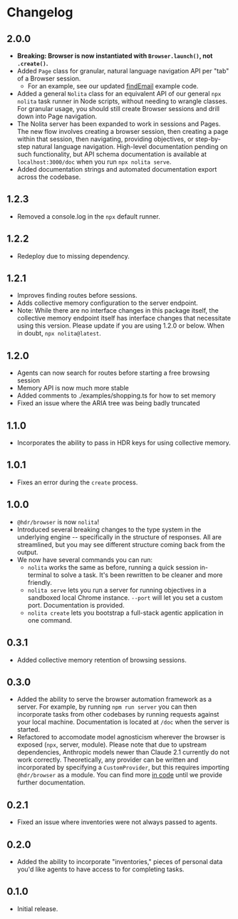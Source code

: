 # Changelog

## 2.0.0

- **Breaking: Browser is now instantiated with `Browser.launch()`, not `.create()`.**
- Added `Page` class for granular, natural language navigation API per "tab" of a Browser session.
  - For an example, see our updated [findEmail](https://github.com/hdresearch/nolita/blob/1f57cc8f5b112faaf62cab488f88b047825bddfa/examples/findEmail.ts#L26-L41) example code.
- Added a general `Nolita` class for an equivalent API of our general `npx nolita` task runner in Node scripts, without needing to wrangle classes. For granular usage, you should still create Browser sessions and drill down into Page navigation.
- The Nolita server has been expanded to work in sessions and Pages. The new flow involves creating a browser session, then creating a page within that session, then navigating, providing objectives, or step-by-step natural language navigation. High-level documentation pending on such functionality, but API schema documentation is available at `localhost:3000/doc` when you run `npx nolita serve`.
- Added documentation strings and automated documentation export across the codebase.

## 1.2.3

- Removed a console.log in the `npx` default runner.

## 1.2.2

- Redeploy due to missing dependency.

## 1.2.1

- Improves finding routes before sessions.
- Adds collective memory configuration to the server endpoint.
- Note: While there are no interface changes in this package itself, the collective memory endpoint itself has interface changes that necessitate using this version. Please update if you are using 1.2.0 or below. When in doubt, `npx nolita@latest`.

## 1.2.0

- Agents can now search for routes before starting a free browsing session
- Memory API is now much more stable
- Added comments to ./examples/shopping.ts for how to set memory
- Fixed an issue where the ARIA tree was being badly truncated

## 1.1.0

- Incorporates the ability to pass in HDR keys for using collective memory.

## 1.0.1

- Fixes an error during the `create` process.

## 1.0.0

- `@hdr/browser` is now `nolita`!
- Introduced several breaking changes to the type system in the underlying engine -- specifically in the structure of responses. All are streamlined, but you may see different structure coming back from the output.
- We now have several commands you can run:
  - `nolita` works the same as before, running a quick session in-terminal to solve a task. It's been rewritten to be cleaner and more friendly.
  - `nolita serve` lets you run a server for running objectives in a sandboxed local Chrome instance. `--port` will let you set a custom port. Documentation is provided.
  - `nolita create` lets you bootstrap a full-stack agentic application in one command.

## 0.3.1

- Added collective memory retention of browsing sessions.

## 0.3.0

- Added the ability to serve the browser automation framework as a server. For example, by running `npm run server` you can then incorporate tasks from other codebases by running requests against your local machine. Documentation is located at `/doc` when the server is started.
- Refactored to accomodate model agnosticism wherever the browser is exposed (`npx`, server, module). Please note that due to upstream dependencies, Anthropic models newer than Claude 2.1 currently do not work correctly. Theoretically, any provider can be written and incorporated by specifying a `CustomProvider`, but this requires importing `@hdr/browser` as a module. You can find more [in code](https://github.com/hdresearch/hdr-browser/blob/438a500a8e9abd85bf3a7dc2f4975796fbac4030/src/agent/config.ts) until we provide further documentation.

## 0.2.1

- Fixed an issue where inventories were not always passed to agents.

## 0.2.0

- Added the ability to incorporate "inventories," pieces of personal data you'd like agents to have access to for completing tasks.

## 0.1.0

- Initial release.
